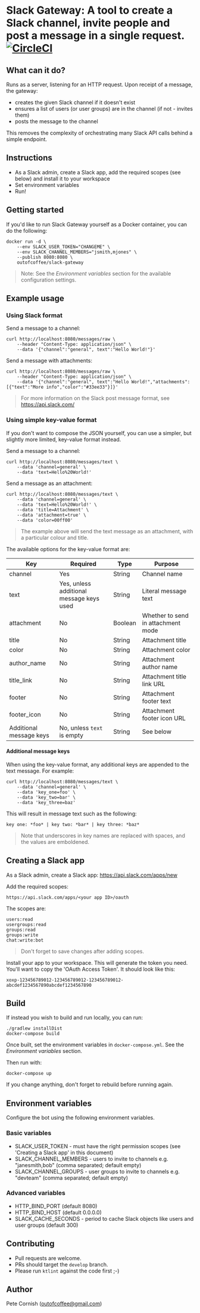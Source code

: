 # Slack Gateway: A tool to create a Slack channel, invite people and post a message in a single request. [![CircleCI](https://circleci.com/gh/outofcoffee/slack-gateway.svg?style=svg)](https://circleci.com/gh/outofcoffee/slack-gateway)

## What can it do?

Runs as a server, listening for an HTTP request. Upon receipt of a message, the gateway:

* creates the given Slack channel if it doesn't exist
* ensures a list of users (or user groups) are in the channel (if not - invites them)
* posts the message to the channel

This removes the complexity of orchestrating many Slack API calls behind a simple endpoint.

## Instructions

* As a Slack admin, create a Slack app, add the required scopes (see below) and install it to your workspace
* Set environment variables
* Run!

## Getting started

If you'd like to run Slack Gateway yourself as a Docker container, you can do the following:

    docker run -d \
        --env SLACK_USER_TOKEN="CHANGEME" \
        --env SLACK_CHANNEL_MEMBERS="jsmith,mjones" \
        --publish 8080:8080 \
        outofcoffee/slack-gateway

> Note: See the _Environment variables_ section for the available configuration settings.

## Example usage

### Using Slack format

Send a message to a channel:

    curl http://localhost:8080/messages/raw \
        --header "Content-Type: application/json" \
        --data '{"channel":"general", text":"Hello World!"}'
        
Send a message with attachments:

    curl http://localhost:8080/messages/raw \
        --header "Content-Type: application/json" \
        --data '{"channel":"general", text":"Hello World!","attachments":[{"text":"More info","color":"#33ee33"}]}'

> For more information on the Slack post message format, see https://api.slack.com/

### Using simple key-value format

If you don't want to compose the JSON yourself, you can use a simpler, but slightly more limited, key-value format instead.

Send a message to a channel:

    curl http://localhost:8080/messages/text \
        --data 'channel=general' \
        --data 'text=Hello%20World!'

Send a message as an attachment:

    curl http://localhost:8080/messages/text \
        --data 'channel=general' \
        --data 'text=Hello%20World!' \
        --data 'title=Attachment' \
        --data 'attachment=true' \
        --data 'color=00ff00'

> The example above will send the text message as an attachment, with a particular colour and title.

The available options for the key-value format are:

| Key                     | Required                                 | Type    | Purpose                            |
|-------------------------|------------------------------------------|---------|------------------------------------|
| channel                 | Yes                                      | String  | Channel name                       |
| text                    | Yes, unless additional message keys used | String  | Literal message text               |
| attachment              | No                                       | Boolean | Whether to send in attachment mode |
| title                   | No                                       | String  | Attachment title                   |
| color                   | No                                       | String  | Attachment color                   |
| author_name             | No                                       | String  | Attachment author name             |
| title_link              | No                                       | String  | Attachment title link URL          |
| footer                  | No                                       | String  | Attachment footer text             |
| footer_icon             | No                                       | String  | Attachment footer icon URL         |
| Additional message keys | No, unless `text` is empty               | String  | See below                          |

#### Additional message keys

When using the key-value format, any additional keys are appended to the text message. For example:

    curl http://localhost:8080/messages/text \
        --data 'channel=general' \
        --data 'key_one=foo' \
        --data 'key_two=bar' \
        --data 'key_three=baz'

This will result in message text such as the following:

    key one: *foo* | key two: *bar* | key three: *baz*

> Note that underscores in key names are replaced with spaces, and the values are emboldened.

## Creating a Slack app

As a Slack admin, create a Slack app: https://api.slack.com/apps/new

Add the required scopes:

    https://api.slack.com/apps/<your app ID>/oauth

The scopes are:

    users:read
    usergroups:read
    groups:read
    groups:write
    chat:write:bot
    
> Don't forget to save changes after adding scopes.

Install your app to your workspace. This will generate the token you need. You'll want to copy the 'OAuth Access Token'. It should look like this:

    xoxp-123456789012-123456789012-123456789012-abcdef1234567890abcdef1234567890

## Build

If instead you wish to build and run locally, you can run:

    ./gradlew installDist
    docker-compose build

Once built, set the environment variables in `docker-compose.yml`. See the _Environment variables_ section.

Then run with:

    docker-compose up

If you change anything, don't forget to rebuild before running again.

## Environment variables

Configure the bot using the following environment variables.

### Basic variables

- SLACK_USER_TOKEN - must have the right permission scopes (see 'Creating a Slack app' in this document)
- SLACK_CHANNEL_MEMBERS - users to invite to channels e.g. "janesmith,bob" (comma separated; default empty)
- SLACK_CHANNEL_GROUPS - user groups to invite to channels e.g. "devteam" (comma separated; default empty)

### Advanced variables

- HTTP_BIND_PORT (default 8080)
- HTTP_BIND_HOST (default 0.0.0.0)
- SLACK_CACHE_SECONDS - period to cache Slack objects like users and user groups (default 300)

## Contributing

* Pull requests are welcome.
* PRs should target the `develop` branch.
* Please run `ktlint` against the code first ;-)

## Author

Pete Cornish (outofcoffee@gmail.com)
